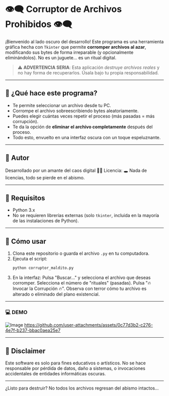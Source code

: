 # 👁️‍🗨️ Corruptor de Archivos Prohibidos 👁️‍🗨️

¡Bienvenido al lado oscuro del desarrollo! Este programa es una herramienta gráfica hecha con `Tkinter` que permite **corromper archivos al azar**, modificando sus bytes de forma irreparable (y opcionalmente eliminándolos). No es un juguete… es un ritual digital.

> ⚠️ **ADVERTENCIA SERIA**: Esta aplicación *destruye archivos reales* y no hay forma de recuperarlos. Úsala bajo tu propia responsabilidad.

---

## 🧪 ¿Qué hace este programa?

- Te permite seleccionar un archivo desde tu PC.
- Corrompe el archivo sobreescribiendo bytes aleatoriamente.
- Puedes elegir cuántas veces repetir el proceso (más pasadas = más corrupción).
- Te da la opción de **eliminar el archivo completamente** después del proceso.
- Todo esto, envuelto en una interfaz oscura con un toque espeluznante.

---

## 📁 Autor

Desarrollado por un amante del caos digital 🧟‍♂️
Licencia: 🕳️ Nada de licencias, todo se pierde en el abismo.

---


## 🧰 Requisitos

- Python 3.x
- No se requieren librerías externas (solo `tkinter`, incluida en la mayoría de las instalaciones de Python).

---

## 🚀 Cómo usar

1. Clona este repositorio o guarda el archivo `.py` en tu computadora.
2. Ejecuta el script:
    ```bash
    python corruptor_maldito.py

3. En la interfaz:
     Pulsa "Buscar..." y selecciona el archivo que deseas corromper.
    Selecciona el número de "rituales" (pasadas).
    Pulsa "🔥 Invocar la Corrupción 🔥".
    Observa con terror cómo tu archivo es alterado o eliminado del plano existencial.

---
### 💻 DEMO
![Image](https://github.com/user-attachments/assets/f372e61e-ae0e-40f0-89d8-7d75e7eaf52c)
https://github.com/user-attachments/assets/0c77d3b2-c276-4e7f-b237-bbac0aea25e7


---

## 🛑 Disclaimer

Este software es solo para fines educativos o artísticos. No se hace responsable por pérdida de datos, daño a sistemas, o invocaciones accidentales de entidades informáticas oscuras.

---
¿Listo para destruir?
No todos los archivos regresan del abismo intactos...




